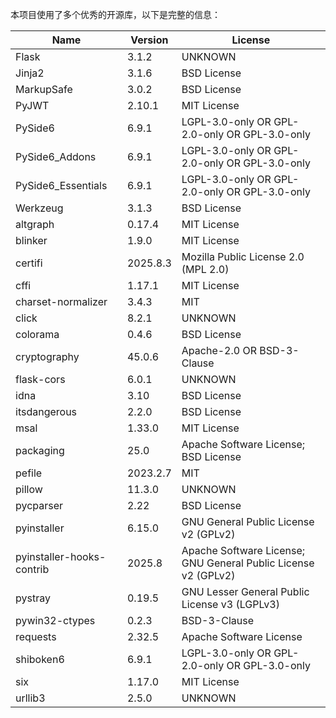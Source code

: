 本项目使用了多个优秀的开源库，以下是完整的信息：

| Name                      | Version  | License                                                        |
|---------------------------|----------|----------------------------------------------------------------|
| Flask                     | 3.1.2    | UNKNOWN                                                        |
| Jinja2                    | 3.1.6    | BSD License                                                    |
| MarkupSafe                | 3.0.2    | BSD License                                                    |
| PyJWT                     | 2.10.1   | MIT License                                                    |
| PySide6                   | 6.9.1    | LGPL-3.0-only OR GPL-2.0-only OR GPL-3.0-only                  |
| PySide6_Addons            | 6.9.1    | LGPL-3.0-only OR GPL-2.0-only OR GPL-3.0-only                  |
| PySide6_Essentials        | 6.9.1    | LGPL-3.0-only OR GPL-2.0-only OR GPL-3.0-only                  |
| Werkzeug                  | 3.1.3    | BSD License                                                    |
| altgraph                  | 0.17.4   | MIT License                                                    |
| blinker                   | 1.9.0    | MIT License                                                    |
| certifi                   | 2025.8.3 | Mozilla Public License 2.0 (MPL 2.0)                           |
| cffi                      | 1.17.1   | MIT License                                                    |
| charset-normalizer        | 3.4.3    | MIT                                                            |
| click                     | 8.2.1    | UNKNOWN                                                        |
| colorama                  | 0.4.6    | BSD License                                                    |
| cryptography              | 45.0.6   | Apache-2.0 OR BSD-3-Clause                                     |
| flask-cors                | 6.0.1    | UNKNOWN                                                        |
| idna                      | 3.10     | BSD License                                                    |
| itsdangerous              | 2.2.0    | BSD License                                                    |
| msal                      | 1.33.0   | MIT License                                                    |
| packaging                 | 25.0     | Apache Software License; BSD License                           |
| pefile                    | 2023.2.7 | MIT                                                            |
| pillow                    | 11.3.0   | UNKNOWN                                                        |
| pycparser                 | 2.22     | BSD License                                                    |
| pyinstaller               | 6.15.0   | GNU General Public License v2 (GPLv2)                          |
| pyinstaller-hooks-contrib | 2025.8   | Apache Software License; GNU General Public License v2 (GPLv2) |
| pystray                   | 0.19.5   | GNU Lesser General Public License v3 (LGPLv3)                  |
| pywin32-ctypes            | 0.2.3    | BSD-3-Clause                                                   |
| requests                  | 2.32.5   | Apache Software License                                        |
| shiboken6                 | 6.9.1    | LGPL-3.0-only OR GPL-2.0-only OR GPL-3.0-only                  |
| six                       | 1.17.0   | MIT License                                                    |
| urllib3                   | 2.5.0    | UNKNOWN                                                        |
